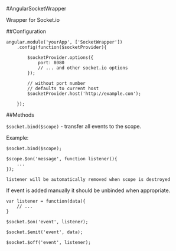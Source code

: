 #AngularSocketWrapper

Wrapper for Socket.io

##Configuration

	angular.module('yourApp', ['SocketWrapper'])
		.config(function($socketProvider){

			$socketProvider.options({
				port: 8080
				// ... and other socket.io options
			});

			// without port number
			// defaults to current host
			$socketProvider.host('http://example.com');

		});



##Methods

`$socket.bind($scope)` - transfer all events to the scope.

Example:

	$socket.bind($scope);

	$scope.$on('message', function listener(){
		...
	});

	listener will be automatically removed when scope is destroyed


If event is added manually it should be unbinded when appropriate.

	var listener = function(data){
		// ...
	}

	$socket.$on('event', listener);

	$socket.$emit('event', data);

	$socket.$off('event', listener);

